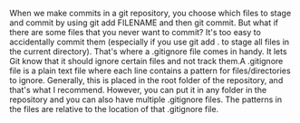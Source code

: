 When we make commits in a git repository, you choose which files to stage and commit by using git add FILENAME and then git commit. But what if there are some files that you never want to commit? It's too easy to accidentally commit them (especially if you use git add . to stage all files in the current directory). That's where a .gitignore file comes in handy. It lets Git know that it should ignore certain files and not track them.A .gitignore file is a plain text file where each line contains a pattern for files/directories to ignore. Generally, this is placed in the root folder of the repository, and that's what I recommend. However, you can put it in any folder in the repository and you can also have multiple .gitignore files. The patterns in the files are relative to the location of that .gitignore file.
